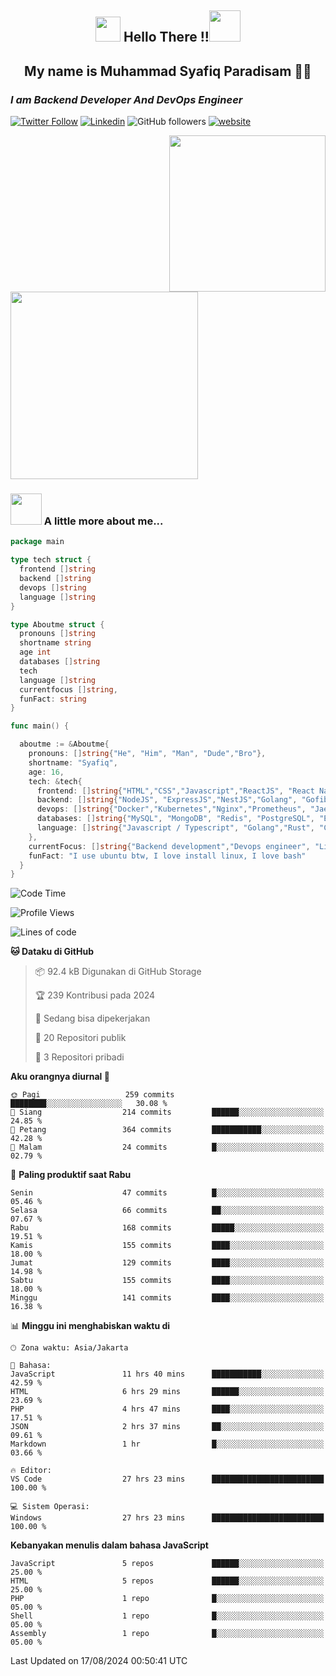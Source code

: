<h2 align="center"><img src="https://camo.githubusercontent.com/ee9d678a838fdc800a7b1449bae75552c13bfa5afeb275eb6b315e02499c8ba0/68747470733a2f2f656d6f6a69732e736c61636b6d6f6a69732e636f6d2f656d6f6a69732f696d616765732f313533313834393433302f343234362f626c6f622d73756e676c61737365732e6769663f31353331383439343330" width="40"/>
Hello There !!<img src="https://media.giphy.com/media/12oufCB0MyZ1Go/giphy.gif" width="50"></h2>

<h2 align="center">My name is Muhammad Syafiq Paradisam 👋👋</h2>

<h3><em>I am Backend Developer And DevOps Engineer 
</em></h3>

[![Twitter Follow](https://img.shields.io/twitter/follow/misteranmol?label=Follow)](https://x.com/FikkzOutfit)
[![Linkedin](https://img.shields.io/badge/-anmol-blue?style=flat-square&logo=Linkedin&logoColor=white&link=https://www.linkedin.com/in/syafiq-paradisam/)](https://id.linkedin.com/in/syafiq-paradisam-b72749258 )
![GitHub followers](https://img.shields.io/github/followers/syafiqparadisam?label=Follower&style=social)
[![website](https://img.shields.io/badge/Website-46a2f1.svg?&style=flat-square&logo=Google-Chrome&logoColor=white&link=https://anmolsingh.me/)](https://syafiqparadisam.netlify.app)

<img align="right" src="https://external-preview.redd.it/76KI_ztaLr9QvFD3AEtHDIHksWlHp4BXjFEGYdp3ZW0.png?width=640&crop=smart&auto=webp&s=5ead39238a51263833b7684888ec8a3254455609" width="250"/>

<img src="https://dwglogo.com/wp-content/uploads/2017/08/go_speed_of_light.png" width="300"/>

### <img src="https://media.giphy.com/media/VgCDAzcKvsR6OM0uWg/giphy.gif" width="50"> A little more about me...


```go
package main

type tech struct {
  frontend []string
  backend []string
  devops []string
  language []string
}

type Aboutme struct {
  pronouns []string
  shortname string
  age int
  databases []string
  tech
  language []string
  currentfocus []string,
  funFact: string
}

func main() {

  aboutme := &Aboutme{
    pronouns: []string{"He", "Him", "Man", "Dude","Bro"},
    shortname: "Syafiq",
    age: 16,
    tech: &tech{
      frontend: []string{"HTML","CSS","Javascript","ReactJS", "React Native"},
      backend: []string{"NodeJS", "ExpressJS","NestJS","Golang", "Gofiber", "Actixweb"},
      devops: []string{"Docker","Kubernetes","Nginx","Prometheus", "Jaeger", "Grafana", "Linux"},
      databases: []string{"MySQL", "MongoDB", "Redis", "PostgreSQL", "Elastic search"},
      language: []string{"Javascript / Typescript", "Golang","Rust", "C"}
    },
    currentFocus: []string{"Backend development","Devops engineer", "Linuxer"},
    funFact: "I use ubuntu btw, I love install linux, I love bash"
  }
}

```

<!--START_SECTION:waka-->
![Code Time](http://img.shields.io/badge/Code%20Time-37%20hrs%2028%20mins-blue)

![Profile Views](http://img.shields.io/badge/Profil%20dilihat-65-blue)

![Lines of code](https://img.shields.io/badge/Sejak%20Hello%20World%20aku%20telah%20menulis-362.4%20thousand%20baris%20kode-blue)

**🐱 Dataku di GitHub** 

> 📦 92.4 kB Digunakan di GitHub Storage 
 > 
> 🏆 239 Kontribusi pada 2024
 > 
> 💼 Sedang bisa dipekerjakan
 > 
> 📜 20 Repositori publik 
 > 
> 🔑 3 Repositori pribadi 
 > 
**Aku orangnya diurnal 🐤** 

```text
🌞 Pagi                   259 commits         ████████░░░░░░░░░░░░░░░░░   30.08 % 
🌆 Siang                  214 commits         ██████░░░░░░░░░░░░░░░░░░░   24.85 % 
🌃 Petang                 364 commits         ███████████░░░░░░░░░░░░░░   42.28 % 
🌙 Malam                  24 commits          █░░░░░░░░░░░░░░░░░░░░░░░░   02.79 % 
```
📅 **Paling produktif saat Rabu** 

```text
Senin                    47 commits          █░░░░░░░░░░░░░░░░░░░░░░░░   05.46 % 
Selasa                   66 commits          ██░░░░░░░░░░░░░░░░░░░░░░░   07.67 % 
Rabu                     168 commits         █████░░░░░░░░░░░░░░░░░░░░   19.51 % 
Kamis                    155 commits         ████░░░░░░░░░░░░░░░░░░░░░   18.00 % 
Jumat                    129 commits         ████░░░░░░░░░░░░░░░░░░░░░   14.98 % 
Sabtu                    155 commits         ████░░░░░░░░░░░░░░░░░░░░░   18.00 % 
Minggu                   141 commits         ████░░░░░░░░░░░░░░░░░░░░░   16.38 % 
```


📊 **Minggu ini menghabiskan waktu di** 

```text
🕑︎ Zona waktu: Asia/Jakarta

💬 Bahasa: 
JavaScript               11 hrs 40 mins      ███████████░░░░░░░░░░░░░░   42.59 % 
HTML                     6 hrs 29 mins       ██████░░░░░░░░░░░░░░░░░░░   23.69 % 
PHP                      4 hrs 47 mins       ████░░░░░░░░░░░░░░░░░░░░░   17.51 % 
JSON                     2 hrs 37 mins       ██░░░░░░░░░░░░░░░░░░░░░░░   09.61 % 
Markdown                 1 hr                █░░░░░░░░░░░░░░░░░░░░░░░░   03.66 % 

🔥 Editor: 
VS Code                  27 hrs 23 mins      █████████████████████████   100.00 % 

💻 Sistem Operasi: 
Windows                  27 hrs 23 mins      █████████████████████████   100.00 % 
```

**Kebanyakan menulis dalam bahasa JavaScript** 

```text
JavaScript               5 repos             ██████░░░░░░░░░░░░░░░░░░░   25.00 % 
HTML                     5 repos             ██████░░░░░░░░░░░░░░░░░░░   25.00 % 
PHP                      1 repo              █░░░░░░░░░░░░░░░░░░░░░░░░   05.00 % 
Shell                    1 repo              █░░░░░░░░░░░░░░░░░░░░░░░░   05.00 % 
Assembly                 1 repo              █░░░░░░░░░░░░░░░░░░░░░░░░   05.00 % 
```




 Last Updated on 17/08/2024 00:50:41 UTC
<!--END_SECTION:waka-->
